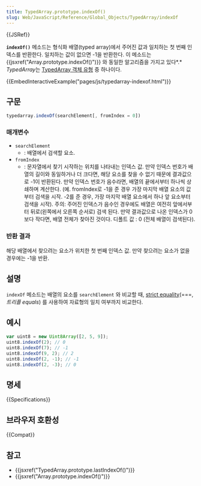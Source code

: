 ```yaml
---
title: TypedArray.prototype.indexOf()
slug: Web/JavaScript/Reference/Global_Objects/TypedArray/indexOf
---
```


{{JSRef}}

**`indexOf()`** 메소드는 형식화 배열(typed array)에서 주어진 값과 일치하는 첫 번째 인덱스를 반환한다. 일치하는 값이 없으면 -1을 반환한다. 이 메소드는 {{jsxref("Array.prototype.indexOf()")}} 와 동일한 알고리즘을 가지고 있다*.* *TypedArray*는 [TypedArray 객체 유형](/ko/docs/Web/JavaScript/Reference/Global_Objects/TypedArray#TypedArray_%EA%B0%9D%EC%B2%B4) 중 하나이다.

{{EmbedInteractiveExample("pages/js/typedarray-indexof.html")}}

## 구문

```js
typedarray.indexOf(searchElement[, fromIndex = 0])
```

### 매개변수

- `searchElement`
  - : 배열에서 검색할 요소.
- `fromIndex`
  - : 문자열에서 찾기 시작하는 위치를 나타내는 인덱스 값. 만약 인덱스 번호가 배열의 길이와 동일하거나 더 크다면, 해당 요소를 찾을 수 없기 때문에 결과값으로 -1이 반환된다. 만약 인덱스 번호가 음수라면, 배열의 끝에서부터 하나씩 상쇄하며 계산한다. (예. fromIndex로 -1을 준 경우 가장 마지막 배열 요소의 값부터 검색을 시작. -2를 준 경우, 가장 마지막 배열 요소에서 하나 앞 요소부터 검색을 시작). 주의: 주어진 인덱스가 음수인 경우에도 배열은 여전히 앞에서부터 뒤로(왼쪽에서 오른쪽 순서로) 검색 된다. 만약 결과값으로 나온 인덱스가 0보다 작다면, 배열 전체가 찾아진 것이다. 디폴트 값 : 0 (전체 배열이 검색된다).

### 반환 결과

해당 배열에서 찾으려는 요소가 위치한 첫 번째 인덱스 값. 만약 찾으려는 요소가 없을 경우에는 -1을 반환.

## 설명

`indexOf` 메소드는 배열의 요소를 `searchElement` 와 비교할 때, [strict equality](/ko/docs/Web/JavaScript/Reference/Operators/Comparison_Operators#Using_the_Equality_Operators)(===, _트리플 equals_) 를 사용하여 자료형의 일치 여부까지 비교한다.

## 예시

```js
var uint8 = new Uint8Array([2, 5, 9]);
uint8.indexOf(2); // 0
uint8.indexOf(7); // -1
uint8.indexOf(9, 2); // 2
uint8.indexOf(2, -1); // -1
uint8.indexOf(2, -3); // 0
```

## 명세

{{Specifications}}

## 브라우저 호환성

{{Compat}}

## 참고

- {{jsxref("TypedArray.prototype.lastIndexOf()")}}
- {{jsxref("Array.prototype.indexOf()")}}
